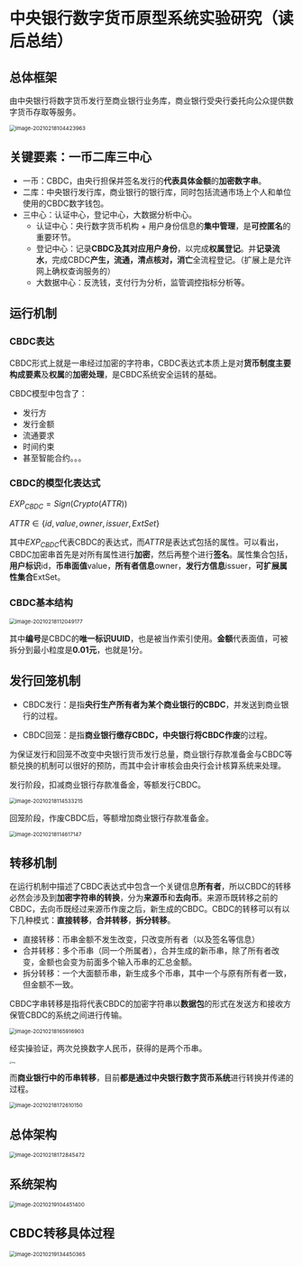 # 中央银行数字货币原型系统实验研究（读后总结）

## 总体框架

由中央银行将数字货币发行至商业银行业务库，商业银行受央行委托向公众提供数字货币存取等服务。

<img src="image-20210218104423963.png" alt="image-20210218104423963" style="zoom: 67%;" />

## 关键要素：一币二库三中心

- 一币：CBDC，由央行担保并签名发行的**代表具体金额**的**加密数字串**。
- 二库：中央银行发行库，商业银行的银行库，同时包括流通市场上个人和单位使用的CBDC数字钱包。
- 三中心：认证中心，登记中心，大数据分析中心。
  - 认证中心：央行数字货币机构 + 用户身份信息的**集中管理**，是**可控匿名**的重要环节。
  - 登记中心：记录**CBDC及其对应用户身份**，以完成**权属登记**。并**记录流水**，完成CBDC**产生，流通，清点核对，消亡**全流程登记。（扩展上是允许网上确权查询服务的）
  - 大数据中心：反洗钱，支付行为分析，监管调控指标分析等。



## 运行机制

### CBDC表达

CBDC形式上就是一串经过加密的字符串，CBDC表达式本质上是对**货币制度主要构成要素**及**权属**的**加密处理**，是CBDC系统安全运转的基础。

CBDC模型中包含了：

- 发行方
- 发行金额
- 流通要求
- 时间约束
- 甚至智能合约。。。



### CBDC的模型化表达式

$EXP_{CBDC}=Sign\left(Crypto\left(ATTR\right)\right)$

$ATTR\in\{id,value,owner,issuer,ExtSet\}$

其中$EXP_{CBDC}$代表CBDC的表达式，而$ATTR$是表达式包括的属性。可以看出，CBDC加密串首先是对所有属性进行**加密**，然后再整个进行**签名**。属性集合包括，**用户标识**id，**币串面值**value，**所有者信息**owner，**发行方信息**issuer，**可扩展属性集合**ExtSet。



### CBDC基本结构

<img src="image-20210218112049177.png" alt="image-20210218112049177" style="zoom: 67%;" />

其中**编号**是CBDC的**唯一标识UUID**，也是被当作索引使用。**金额**代表面值，可被拆分到最小粒度是**0.01元**，也就是1分。



## 发行回笼机制

- CBDC发行：是指**央行生产所有者为某个商业银行的CBDC**，并发送到商业银行的过程。

- CBDC回笼：是指**商业银行缴存CBDC，中央银行将CBDC作废**的过程。

为保证发行和回笼不改变中央银行货币发行总量，商业银行存款准备金与CBDC等额兑换的机制可以很好的预防，而其中会计审核会由央行会计核算系统来处理。

发行阶段，扣减商业银行存款准备金，等额发行CBDC。

<img src="image-20210218114533215.png" alt="image-20210218114533215" style="zoom: 67%;" />

回笼阶段，作废CBDC后，等额增加商业银行存款准备金。

<img src="image-20210218114617147.png" alt="image-20210218114617147" style="zoom:67%;" />



## 转移机制

在运行机制中描述了CBDC表达式中包含一个关键信息**所有者**，所以CBDC的转移必然会涉及到**加密字符串的转换**，分为**来源币**和**去向币**。来源币既转移之前的CBDC，去向币既经过来源币作废之后，新生成的CBDC。CBDC的转移可以有以下几种模式：**直接转移**，**合并转移**，**拆分转移**。

- 直接转移：币串金额不发生改变，只改变所有者（以及签名等信息）
- 合并转移：多个币串（同一个所属者），合并生成的新币串，除了所有者改变，金额也会变为前面多个输入币串的汇总金额。
- 拆分转移：一个大面额币串，新生成多个币串，其中一个与原有所有者一致，但金额不一致。

CBDC字串转移是指将代表CBDC的加密字符串以**数据包**的形式在发送方和接收方保管CBDC的系统之间进行传输。

<img src="image-20210218165916903.png" alt="image-20210218165916903" style="zoom: 67%;" />

经实操验证，两次兑换数字人民币，获得的是两个币串。

<img src="2021.02.03_19.26.30.jpg" alt="img" style="zoom: 25%;" />



而**商业银行中的币串转移**，目前**都是通过中央银行数字货币系统**进行转换并传递的过程。

<img src="image-20210218172610150.png" alt="image-20210218172610150" style="zoom: 67%;" />



## 总体架构

<img src="image-20210218172845472.png" alt="image-20210218172845472" style="zoom:67%;" />



## 系统架构

<img src="image-20210219104451400.png" alt="image-20210219104451400" style="zoom:67%;" />



## CBDC转移具体过程

<img src="image-20210219134450365.png" alt="image-20210219134450365" style="zoom: 67%;" />



